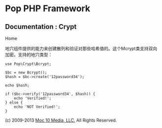 Pop PHP Framework
=================

Documentation : Crypt
-----------------------

Home

地穴组件提供的能力来创建散列和验证对那些哈希值的。这个Mcrypt类支持双向加密。支持的地穴类型：

    use Pop\Crypt\Bcrypt;

    $bc = new Bcrypt();
    $hash = $bc->create('12password34');

    echo $hash;

    if ($bc->verify('12password34', $hash)) {
        echo 'Verified!';
    } else {
        echo 'NOT Verified!';
    }

\(c) 2009-2013 [Moc 10 Media, LLC.](http://www.moc10media.com) All
Rights Reserved.
